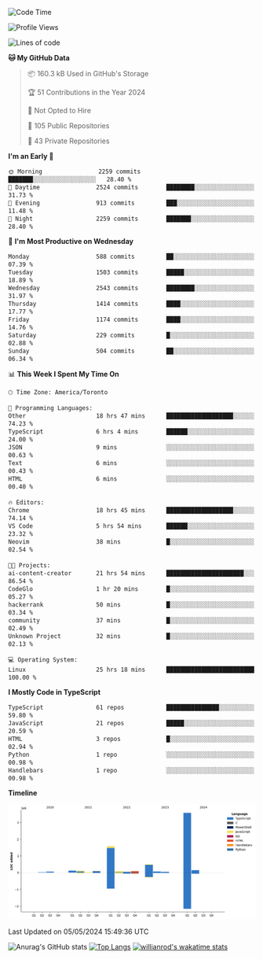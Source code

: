 <!--START_SECTION:waka-->
![Code Time](http://img.shields.io/badge/Code%20Time-1%2C510%20hrs%2014%20mins-blue)

![Profile Views](http://img.shields.io/badge/Profile%20Views-0-blue)

![Lines of code](https://img.shields.io/badge/From%20Hello%20World%20I%27ve%20Written-6.5%20million%20lines%20of%20code-blue)

**🐱 My GitHub Data** 

> 📦 160.3 kB Used in GitHub's Storage 
 > 
> 🏆 51 Contributions in the Year 2024
 > 
> 🚫 Not Opted to Hire
 > 
> 📜 105 Public Repositories 
 > 
> 🔑 43 Private Repositories 
 > 
**I'm an Early 🐤** 

```text
🌞 Morning                2259 commits        ███████░░░░░░░░░░░░░░░░░░   28.40 % 
🌆 Daytime                2524 commits        ████████░░░░░░░░░░░░░░░░░   31.73 % 
🌃 Evening                913 commits         ███░░░░░░░░░░░░░░░░░░░░░░   11.48 % 
🌙 Night                  2259 commits        ███████░░░░░░░░░░░░░░░░░░   28.40 % 
```
📅 **I'm Most Productive on Wednesday** 

```text
Monday                   588 commits         ██░░░░░░░░░░░░░░░░░░░░░░░   07.39 % 
Tuesday                  1503 commits        █████░░░░░░░░░░░░░░░░░░░░   18.89 % 
Wednesday                2543 commits        ████████░░░░░░░░░░░░░░░░░   31.97 % 
Thursday                 1414 commits        ████░░░░░░░░░░░░░░░░░░░░░   17.77 % 
Friday                   1174 commits        ████░░░░░░░░░░░░░░░░░░░░░   14.76 % 
Saturday                 229 commits         █░░░░░░░░░░░░░░░░░░░░░░░░   02.88 % 
Sunday                   504 commits         ██░░░░░░░░░░░░░░░░░░░░░░░   06.34 % 
```


📊 **This Week I Spent My Time On** 

```text
🕑︎ Time Zone: America/Toronto

💬 Programming Languages: 
Other                    18 hrs 47 mins      ███████████████████░░░░░░   74.23 % 
TypeScript               6 hrs 4 mins        ██████░░░░░░░░░░░░░░░░░░░   24.00 % 
JSON                     9 mins              ░░░░░░░░░░░░░░░░░░░░░░░░░   00.63 % 
Text                     6 mins              ░░░░░░░░░░░░░░░░░░░░░░░░░   00.43 % 
HTML                     6 mins              ░░░░░░░░░░░░░░░░░░░░░░░░░   00.40 % 

🔥 Editors: 
Chrome                   18 hrs 45 mins      ███████████████████░░░░░░   74.14 % 
VS Code                  5 hrs 54 mins       ██████░░░░░░░░░░░░░░░░░░░   23.32 % 
Neovim                   38 mins             █░░░░░░░░░░░░░░░░░░░░░░░░   02.54 % 

🐱‍💻 Projects: 
ai-content-creator       21 hrs 54 mins      ██████████████████████░░░   86.54 % 
CodeGlo                  1 hr 20 mins        █░░░░░░░░░░░░░░░░░░░░░░░░   05.27 % 
hackerrank               50 mins             █░░░░░░░░░░░░░░░░░░░░░░░░   03.34 % 
community                37 mins             █░░░░░░░░░░░░░░░░░░░░░░░░   02.49 % 
Unknown Project          32 mins             █░░░░░░░░░░░░░░░░░░░░░░░░   02.13 % 

💻 Operating System: 
Linux                    25 hrs 18 mins      █████████████████████████   100.00 % 
```

**I Mostly Code in TypeScript** 

```text
TypeScript               61 repos            ███████████████░░░░░░░░░░   59.80 % 
JavaScript               21 repos            █████░░░░░░░░░░░░░░░░░░░░   20.59 % 
HTML                     3 repos             █░░░░░░░░░░░░░░░░░░░░░░░░   02.94 % 
Python                   1 repo              ░░░░░░░░░░░░░░░░░░░░░░░░░   00.98 % 
Handlebars               1 repo              ░░░░░░░░░░░░░░░░░░░░░░░░░   00.98 % 
```



**Timeline**

![Lines of Code chart](https://raw.githubusercontent.com/wise-introvert/wise-introvert/master/assets/bar_graph.png)


 Last Updated on 05/05/2024 15:49:36 UTC
<!--END_SECTION:waka-->

![Anurag's GitHub stats](https://github-readme-stats.vercel.app/api?username=wise-introvert&count_private=true&show_icons=true)
[![Top Langs](https://github-readme-stats.vercel.app/api/top-langs/?username=wise-introvert&langs_count=10)](https://github.com/anuraghazra/github-readme-stats)
[![willianrod's wakatime stats](https://github-readme-stats.vercel.app/api/wakatime?username=wiseintrovert)](https://github.com/anuraghazra/github-readme-stats)
